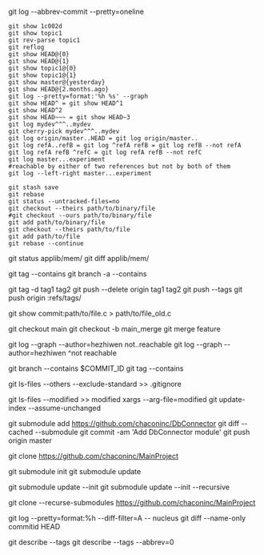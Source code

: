 git log --abbrev-commit --pretty=oneline
```shell
git show 1c002d
git show topic1
git rev-parse topic1
git reflog
git show HEAD@{0}
git show HEAD@{1}
git show topic1@{0}
git show topic1@{1}
git show master@{yesterday}
git show HEAD@{2.months.ago}
git log --pretty=format:'%h %s' --graph
git show HEAD^ = git show HEAD^1
git show HEAD^2
git show HEAD~~~ = git show HEAD~3
git log mydev^^^..mydev
git cherry-pick mydev^^^..mydev
git log origin/master..HEAD = git log origin/master..
git log refA..refB = git log ^refA refB = git log refB --not refA
git log refA refB ^refC = git log refA refB --not refC
git log master...experiment
#reachable by either of two references but not by both of them
git log --left-right master...experiment

git stash save
git rebase
git status --untracked-files=no
git checkout --theirs path/to/binary/file
#git checkout --ours path/to/binary/file
git add path/to/binary/file
git checkout --theirs path/to/file
git add path/to/file
git rebase --continue
```

git status applib/mem/
git diff applib/mem/

git tag --contains <commit>
git branch -a --contains <commit>

git tag -d tag1 tag2
git push --delete origin tag1 tag2
git push --tags
git push origin :refs/tags/<tag>

git show commit:path/to/file.c > path/to/file_old.c

git checkout main
git checkout -b main_merge
git merge feature

git log --graph --author=hezhiwen not..reachable
git log --graph --author=hezhiwen ^not reachable

git branch --contains $COMMIT_ID
git tag --contains <commit>

git ls-files --others --exclude-standard >> .gitignore

git ls-files --modified >> modified
xargs --arg-file=modified git update-index --assume-unchanged

git submodule add https://github.com/chaconinc/DbConnector
git diff --cached --submodule
git commit -am 'Add DbConnector module'
git push origin master

git clone https://github.com/chaconinc/MainProject

git submodule init
git submodule update

git submodule update --init
git submodule update --init --recursive

git clone --recurse-submodules https://github.com/chaconinc/MainProject

git log --pretty=format:%h --diff-filter=A -- nucleus
git diff --name-only commitid HEAD

git describe --tags
git describe --tags --abbrev=0

